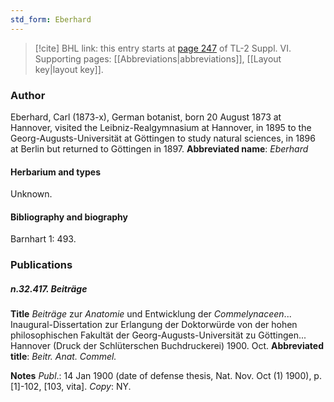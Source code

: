 ```yaml
---
std_form: Eberhard
---
```


> [!cite] BHL link: this entry starts at [page 247](https://www.biodiversitylibrary.org/page/33260235) of TL-2 Suppl. VI.
> Supporting pages: [[Abbreviations|abbreviations]], [[Layout key|layout key]].

### Author

Eberhard, Carl (1873-x), German botanist, born 20 August 1873 at Hannover, visited the Leibniz-Realgymnasium at Hannover, in 1895 to the Georg-Augusts-Universität at Göttingen to study natural sciences, in 1896 at Berlin but returned to Göttingen in 1897. 
**Abbreviated name**: *Eberhard*

#### Herbarium and types

Unknown.

#### Bibliography and biography

Barnhart 1: 493.

### Publications

##### n.32.417. Beiträge

**Title**
*Beiträge* zur *Anatomie* und Entwicklung der *Commelynaceen*... Inaugural-Dissertation zur Erlangung der Doktorwürde von der hohen philosophischen Fakultät der Georg-Augusts-Universität zu Göttingen... Hannover (Druck der Schlüterschen Buchdruckerei) 1900. Oct.
**Abbreviated title**: *Beitr. Anat. Commel.*

**Notes**
*Publ*.: 14 Jan 1900 (date of defense thesis, Nat. Nov. Oct (1) 1900), p. \[1\]-102, \[103, vita\].
*Copy*: NY.

